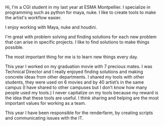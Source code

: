 Hi, I'm a CGI student in my last year at ESMA Montpellier.
I specialize in programming such as python for maya, nuke.
I like to create tools to make the artist's workflow easier.


I enjoy working with Maya, nuke and houdini.


I'm great with problem solving and finding solutions for each new problem that can arise in specific projects. 
I like to find solutions to make things possible.


The most important thing for me is to learn new things every day.

This year I worked on my graduation movie with 7 precious mates. I was Technical Director and I really enjoyed finding solutions and making concrete ideas from other departments.
I shared my tools with other students, they were used on 6 movies and by 40 artist’s in the same campus (I have shared to other campuses but I don’t know how many people used my tools.)
I never capitalize on my tools because my reward is the idea that these tools are useful.
I think sharing and helping are the most important values for working as a team.

This year I have been responsible for the renderfarm, by creating scripts and communicating issues with the IT.
